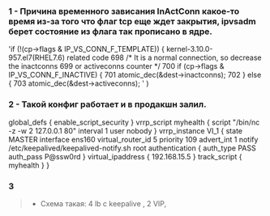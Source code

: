 ### 1 - Причина временного зависания InActConn какое-то время из-за того что флаг tcp еще ждет закрытия, ipvsadm берет состояние из флага так прописано в ядре.
 'if (!(cp->flags & IP_VS_CONN_F_TEMPLATE)) {
 kernel-3.10.0-957.el7(RHEL7.6) related code
 698                 /* It is a normal connection, so decrease the inactconns
 699                    or activeconns counter */
 700                 if (cp->flags & IP_VS_CONN_F_INACTIVE) {
 701                         atomic_dec(&dest->inactconns);
 702                 } else {
 703                         atomic_dec(&dest->activeconns);
 ' )
 
### 2 - Такой конфиг работает и в продакшн залил.



global_defs {
    enable_script_security
}
vrrp_script myhealth {
    script "/bin/nc -z -w 2 127.0.0.1 80"
    interval 1
    user nobody
}
vrrp_instance VI_1 {
    state MASTER
    interface ens160
    virtual_router_id 5
    priority 109
    advert_int 1
    notify /etc/keepalived/keepalived-notify.sh root
    authentication {
        auth_type PASS
        auth_pass P@ssw0rd
    }
    virtual_ipaddress {
        192.168.15.5
    }
track_script {
        myhealth
    }
}
### 3 
> - Схема такая: 4 lb с keepalive , 2 VIP, 